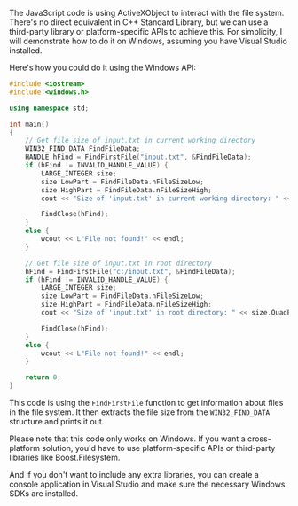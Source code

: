 The JavaScript code is using ActiveXObject to interact with the file system. There's no direct equivalent in C++ Standard Library, but we can use a third-party library or platform-specific APIs to achieve this. For simplicity, I will demonstrate how to do it on Windows, assuming you have Visual Studio installed.

Here's how you could do it using the Windows API:

```cpp
#include <iostream>
#include <windows.h>

using namespace std;

int main()
{
    // Get file size of input.txt in current working directory
    WIN32_FIND_DATA FindFileData;
    HANDLE hFind = FindFirstFile("input.txt", &FindFileData);
    if (hFind != INVALID_HANDLE_VALUE) {
        LARGE_INTEGER size;
        size.LowPart = FindFileData.nFileSizeLow;
        size.HighPart = FindFileData.nFileSizeHigh;
        cout << "Size of 'input.txt' in current working directory: " << size.QuadPart << endl;

        FindClose(hFind);
    }
    else {
        wcout << L"File not found!" << endl;
    }

    // Get file size of input.txt in root directory
    hFind = FindFirstFile("c:/input.txt", &FindFileData);
    if (hFind != INVALID_HANDLE_VALUE) {
        LARGE_INTEGER size;
        size.LowPart = FindFileData.nFileSizeLow;
        size.HighPart = FindFileData.nFileSizeHigh;
        cout << "Size of 'input.txt' in root directory: " << size.QuadPart << endl;

        FindClose(hFind);
    }
    else {
        wcout << L"File not found!" << endl;
    }

    return 0;
}
```
This code is using the `FindFirstFile` function to get information about files in the file system. It then extracts the file size from the `WIN32_FIND_DATA` structure and prints it out.

Please note that this code only works on Windows. If you want a cross-platform solution, you'd have to use platform-specific APIs or third-party libraries like Boost.Filesystem.

And if you don't want to include any extra libraries, you can create a console application in Visual Studio and make sure the necessary Windows SDKs are installed.
